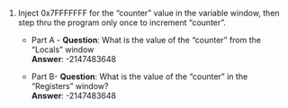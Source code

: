 1. Inject 0x7FFFFFFF for the “counter” value in the variable window, then step thru the program only once to increment “counter”.
    * Part A - **Question**: What is the value of the “counter” from the “Locals” window\
    **Answer**: -2147483648
    
    * Part B- **Question**: What is the value of the “counter” in the “Registers” window?\
    **Answer**: -2147483648
    
    
